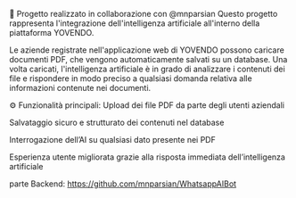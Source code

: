 🤖 Progetto realizzato in collaborazione con @mnparsian
Questo progetto rappresenta l'integrazione dell'intelligenza artificiale all'interno della piattaforma YOVENDO.

Le aziende registrate nell'applicazione web di YOVENDO possono caricare documenti PDF, che vengono automaticamente salvati su un database. Una volta caricati, l'intelligenza artificiale è in grado di analizzare i contenuti dei file e rispondere in modo preciso a qualsiasi domanda relativa alle informazioni contenute nei documenti.

⚙️ Funzionalità principali: 
Upload dei file PDF da parte degli utenti aziendali

Salvataggio sicuro e strutturato dei contenuti nel database

Interrogazione dell’AI su qualsiasi dato presente nei PDF

Esperienza utente migliorata grazie alla risposta immediata dell’intelligenza artificiale

parte Backend: https://github.com/mnparsian/WhatsappAIBot

